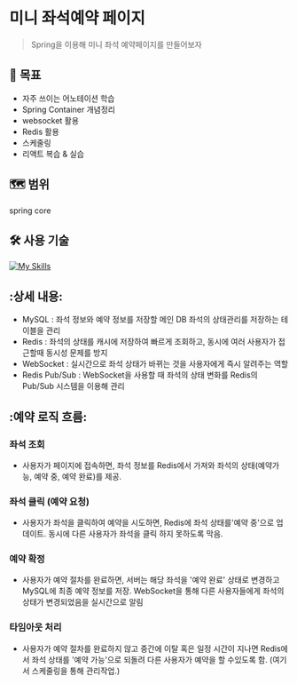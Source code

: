 # 미니 좌석예약 페이지 #
> Spring을 이용해 미니 좌석 예약페이지를 만들어보자

## :dart: 목표 ##
- 자주 쓰이는 어노테이션 학습
- Spring Container 개념정리
- websocket 활용
- Redis 활용
- 스케줄링
- 리액트 복습 & 실습

## :world_map: 범위 ##
spring core

## :hammer_and_wrench: 사용 기술 ##

[![My Skills](https://skillicons.dev/icons?i=spring,react,mysql,redis)](https://skillicons.dev)

## :상세 내용: ##

- MySQL : 좌석 정보와 예약 정보를 저장할 메인 DB 좌석의 상태관리를 저장하는 테이블을 관리
- Redis : 좌석의 상태를 캐시에 저장하여 빠르게 조회하고, 동시에 여러 사용자가 접근할때 동시성 문제를 방지
- WebSocket : 실시간으로 좌석 상태가 바뀌는 것을 사용자에게 즉시 알려주는 역할
- Redis Pub/Sub : WebSocket을 사용할 때 좌석의 상태 변화를 Redis의 Pub/Sub 시스템을 이용해 관리


## :예약 로직 흐름: ##
### 좌석 조회 
- 사용자가 페이지에 접속하면, 좌석 정보를 Redis에서 가져와 좌석의 상태(예약가능, 예약 중, 예약 완료)를 제공.

### 좌석 클릭 (예약 요청)
- 사용자가 좌석을 클릭하여 예약을 시도하면, Redis에 좌석 상태를'예약 중'으로 업데이트. 동시에 다른 사용자가 좌석을 클릭 하지 못하도록 막음.

### 예약 확정 
- 사용자가 예약 절차를 완료하면, 서버는 해당 좌석을 '예약 완료' 상태로 변경하고 MySQL에 최종 예약 정보를 저장. WebSocket을 통해 다른 사용자들에게 좌석의 상태가 변경되었음을 실시간으로 알림

### 타임아웃 처리 
- 사용자가 예약 절차를 완료하지 않고 중간에 이탈 혹은 일정 시간이 지나면 Redis에서 좌석 상태를 '예약 가능'으로 되돌려 다른 사용자가 예약을 할 수있도록 함. (여기서 스케줄링을 통해 관리작업.)